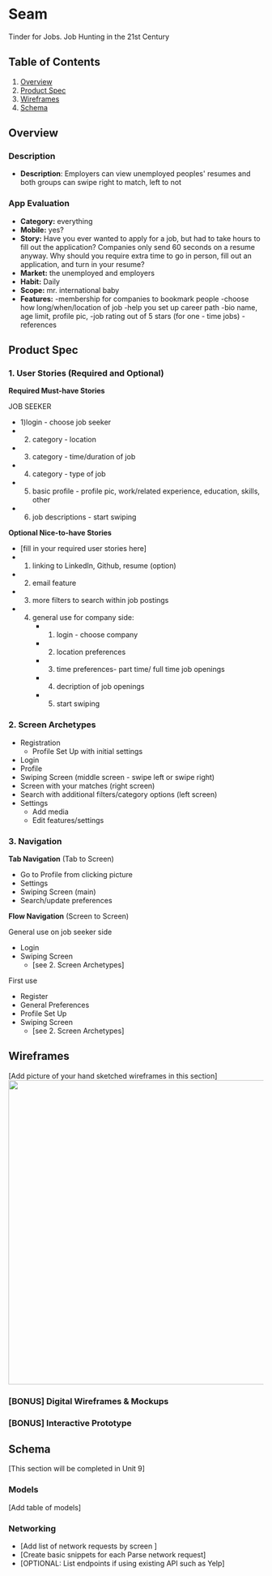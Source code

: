 # Seam
Tinder for Jobs. Job Hunting in the 21st Century

## Table of Contents
1. [Overview](#Overview)
1. [Product Spec](#Product-Spec)
1. [Wireframes](#Wireframes)
2. [Schema](#Schema)

## Overview
### Description
   - **Description**: Employers can view unemployed peoples' resumes and both groups can swipe right to match, left to not

### App Evaluation
   - **Category:** everything
   - **Mobile:** yes?
   - **Story:** Have you ever wanted to apply for a job, but had to take hours to fill out the application? Companies only send 60 seconds on a resume anyway. Why should you require extra time to go in person, fill out an application, and turn in your resume?
   - **Market:** the unemployed and employers   
   - **Habit:** Daily
   - **Scope:** mr. international baby
   - **Features:**
       -membership for companies to bookmark people
       -choose how long/when/location of job 
       -help you set up career path
       -bio name, age limit, profile pic,
       -job rating out of 5 stars (for one - time jobs)
       -references

## Product Spec

### 1. User Stories (Required and Optional)

**Required Must-have Stories**

JOB SEEKER
* 1)login - choose job seeker 
* 2) category - location
* 3) category - time/duration of job
* 4) category - type of job
* 5) basic profile - profile pic, work/related experience, education, skills, other
* 6) job descriptions - start swiping


**Optional Nice-to-have Stories**

* [fill in your required user stories here]
* 1) linking to LinkedIn, Github, resume (option)
* 2) email feature
* 3) more filters to search within job postings
* 4) general use for company side:
        * 1) login - choose company
        * 2) location preferences
        * 3) time preferences- part time/ full time job openings
        * 4) decription of job openings
        * 5) start swiping

### 2. Screen Archetypes

* Registration
   * Profile Set Up with initial settings
* Login
* Profile
* Swiping Screen (middle screen - swipe left or swipe right)
* Screen with your matches (right screen)
* Search with additional filters/category options (left screen)
* Settings
   * Add media
   * Edit features/settings

### 3. Navigation

**Tab Navigation** (Tab to Screen)

* Go to Profile from clicking picture
* Settings
* Swiping Screen (main)
* Search/update preferences 

**Flow Navigation** (Screen to Screen) 

General use on job seeker side
* Login
* Swiping Screen
   * [see 2. Screen Archetypes]

First use
* Register
* General Preferences
* Profile Set Up
* Swiping Screen
   * [see 2. Screen Archetypes]

## Wireframes
[Add picture of your hand sketched wireframes in this section]
<img src="hhttps://ibb.co/YLzY3zV.png" width=600><br>

### [BONUS] Digital Wireframes & Mockups

### [BONUS] Interactive Prototype

## Schema 
[This section will be completed in Unit 9]
### Models
[Add table of models]
### Networking
- [Add list of network requests by screen ]
- [Create basic snippets for each Parse network request]
- [OPTIONAL: List endpoints if using existing API such as Yelp]
